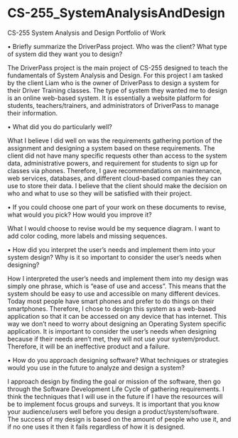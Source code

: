 # CS-255_SystemAnalysisAndDesign
CS-255 System Analysis and Design Portfolio of Work

•	Briefly summarize the DriverPass project. Who was the client? What type of system did they want you to design?

The DriverPass project is the main project of CS-255 designed to teach the fundamentals of System Analysis and Design. For this project I am tasked by the client Liam who is the owner of DriverPass to design a system for their Driver Training classes. The type of system they wanted me to design is an online web-based system. It is essentially a website platform for students, teachers/trainers, and administrators of DriverPass to manage their information.

•	What did you do particularly well?

What I believe I did well on was the requirements gathering portion of the assignment and designing a system based on these requirements. The client did not have many specific requests other than access to the system data, administrative powers, and requirement for students to sign up for classes via phones. Therefore, I gave recommendations on maintenance, web services, databases, and different cloud-based companies they can use to store their data. I believe that the client should make the decision on who and what to use so they will be satisfied with their project.

•	If you could choose one part of your work on these documents to revise, what would you pick? How would you improve it?

What I would choose to revise would be my sequence diagram. I want to add color coding, more labels and missing sequences.

•	How did you interpret the user’s needs and implement them into your system design? Why is it so important to consider the user’s needs when designing?

How I interpreted the user’s needs and implement them into my design was simply one phrase, which is “ease of use and access”. This means that the system should be easy to use and accessible on many different devices. Today most people have smart phones and prefer to do things on their smartphones. Therefore, I chose to design this system as a web-based application so that it can be accessed on any device that has internet. This way we don’t need to worry about designing an Operating System specific application.
It is important to consider the user’s needs when designing because if their needs aren’t met, they will not use your system/product. Therefore, it will be an ineffective product and a failure.

•	How do you approach designing software? What techniques or strategies would you use in the future to analyze and design a system?

I approach design by finding the goal or mission of the software, then go through the Software Development Life Cycle of gathering requirements. I think the techniques that I will use in the future if I have the resources will be to implement focus groups and surveys. It is important that you know your audience/users well before you design a product/system/software. The success of my design is based on the amount of people who use it, and if no one uses it then it fails regardless of how it is designed.
